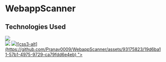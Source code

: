 ﻿# WebappScanner

## **Technologies Used**

<a href="https://www.python.org/">
    <img src="https://www.python.org/static/img/python-logo.png"></a>
<br>
<a href="https://en.wikipedia.org/wiki/HTML">
    <img src="https://icons8.com/icon/20909/html-5"></a>

<a href="https://jupyter.org/install">
    <img src="  <svg xmlns="http://www.w3.org/2000/svg" viewBox="0 0 384 512"><!--! Font Awesome Pro 6.4.2 by @fontawesome - https://fontawesome.com License - https://fontawesome.com/license (Commercial License) Copyright 2023 Fonticons, Inc. --><path d="M0 32l34.9 395.8L192 480l157.1-52.2L384 32H0zm313.1 80l-4.8 47.3L193 208.6l-.3.1h111.5l-12.8 146.6-98.2 28.7-98.8-29.2-6.4-73.9h48.9l3.2 38.3 52.6 13.3 54.7-15.4 3.7-61.6-166.3-.5v-.1l-.2.1-3.6-46.3L193.1 162l6.5-2.7H76.7L70.9 112h242.2z"/></svg>![css3-alt](https://github.com/Pranav0009/WebappScanner/assets/93175823/19d6ba11-57b1-4975-9729-ca79fdd6e4eb)
   "></a>
    
